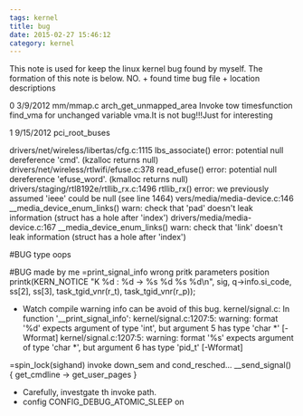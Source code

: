 ```yaml
---
tags: kernel
title: bug
date: 2015-02-27 15:46:12
category: kernel
---
```


This note is used for keep the linux kernel bug found by myself.
The formation of this note is below.
NO. + found time
bug file + location
descriptions

0 3/9/2012
mm/mmap.c arch_get_unmapped_area 
Invoke tow timesfunction find_vma for unchanged variable vma.It is not bug!!!Just for interesting

1 9/15/2012
pci_root_buses 



drivers/net/wireless/libertas/cfg.c:1115 lbs_associate() error: potential null dereference 'cmd'.  (kzalloc returns null)
drivers/net/wireless/rtlwifi/efuse.c:378 read_efuse() error: potential null dereference 'efuse_word'.  (kmalloc returns null)
drivers/staging/rtl8192e/rtllib_rx.c:1496 rtllib_rx() error: we previously assumed 'ieee' could be null (see line 1464)
vers/media/media-device.c:146 __media_device_enum_links() warn: check that 'pad' doesn't leak information (struct has a hole after 'index')
drivers/media/media-device.c:167 __media_device_enum_links() warn: check that 'link' doesn't leak information (struct has a hole after 'index')


#BUG type
oops

#BUG made by me
=print_signal_info wrong pritk parameters position
        printk(KERN_NOTICE "K %d : %d -> %s %d %s %d\n", sig, q->info.si_code,
                ss[2], ss[3], task_tgid_vnr(r_t), task_tgid_vnr(r_p));
* Watch compile warning info can be avoid of this bug.
kernel/signal.c: In function '__print_signal_info':
kernel/signal.c:1207:5: warning: format '%d' expects argument of type 'int', but argument 5 has type 'char *' [-Wformat]
kernel/signal.c:1207:5: warning: format '%s' expects argument of type 'char *', but argument 6 has type 'pid_t' [-Wformat]

=spin_lock(sighand) invoke down_sem and cond_resched...
	__send_signal()
{
	get_cmdline -> get_user_pages
}

* Carefully, investgate th invoke path.
* config CONFIG_DEBUG_ATOMIC_SLEEP on


